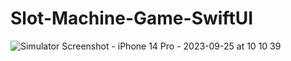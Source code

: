 # Slot-Machine-Game-SwiftUI

![Simulator Screenshot - iPhone 14 Pro - 2023-09-25 at 10 10 39](https://github.com/melihcsr/Slot-Machine-Game-SwiftUI/assets/93193820/328b01f6-f025-4133-8d78-bf768526ba27)
